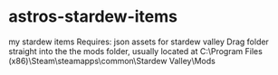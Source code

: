 # astros-stardew-items
my stardew items
Requires: json assets for stardew valley
Drag folder straight into the the mods folder, usually located at C:\Program Files (x86)\Steam\steamapps\common\Stardew Valley\Mods
